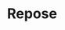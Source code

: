 ---
title: "Repose"

domain:
  grantedPower: |
    The Repose domain is similar to the Death domain, but is granted by good-aligned deities whose clerics are barred from casting evil spells.  grantedPower: |

    The character may use a death touch once per day. The death touch is a spell-like ability that is a death effect. The character must succeed at a melee touch attack against a living creature (using the rules for touch spells). When the character touches, roll 1d6 per his or her cleric level. If the total at least equals the creature's current hit points, it dies (no save).
  spells: |
     1. Deathwatch
     1. Gentle Repose
     1. Speak with Dead
     1. Death Ward
     1. Slay Living
     1. Undeath to Death
     1. Destruction
     1. Surelife
     1. Wail of the Banshee
---